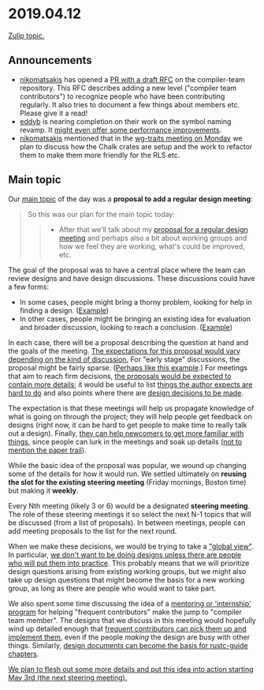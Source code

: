 # 2019.04.12

[Zulip topic.](https://rust-lang.zulipchat.com/#narrow/stream/131828-t-compiler/topic/steering.20meeting.202019.2E04.2E12.20.2358850)

## Announcements

- [nikomatsakis](https://rust-lang.zulipchat.com/#narrow/stream/131828-t-compiler/topic/steering.20meeting.202019.2E04.2E12.20.2358850/near/163192566)
  has opened a [PR with a draft
  RFC](https://github.com/rust-lang/compiler-team/pull/52) on the
  compiler-team repository. This RFC describes adding a new level
  ("compiler team contributors") to recognize people who have been
  contributing regularly. It also tries to document a few things about
  members etc. Please give it a read!
- [eddyb](https://rust-lang.zulipchat.com/#narrow/stream/131828-t-compiler/topic/steering.20meeting.202019.2E04.2E12.20.2358850/near/163193094)
  is nearing completion on their work on the symbol naming revamp. It
  [might even offer some performance
  improvements](https://rust-lang.zulipchat.com/#narrow/stream/131828-t-compiler/topic/steering.20meeting.202019.2E04.2E12.20.2358850/near/163193354).
- [nikomatsakis](https://rust-lang.zulipchat.com/#narrow/stream/131828-t-compiler/topic/steering.20meeting.202019.2E04.2E12.20.2358850/near/163193402)
  mentioned that in the [wg-traits meeting on
  Monday](https://calendar.google.com/event?action=TEMPLATE&tmeid=NnViNzZxN252dGZ2ZHRvNTdnN2dpbGo2NjRfMjAxOTA0MTVUMTgwMDAwWiA2dTVycnRjZTZscnR2MDdwZmkzZGFtZ2p1c0Bn&tmsrc=6u5rrtce6lrtv07pfi3damgjus%40group.calendar.google.com&scp=ALL)
  we plan to discuss how the Chalk crates are setup and the work to
  refactor them to make them more friendly for the RLS etc.

## Main topic

Our [main
topic](https://rust-lang.zulipchat.com/#narrow/stream/131828-t-compiler/topic/steering.20meeting.202019.2E04.2E12.20.2358850/near/163193454)
of the day was a **proposal to add a regular design meeting**:

> So this was our plan for the main topic today: 
> > - After that we'll talk about my [proposal for a regular design meeting](https://gist.github.com/nikomatsakis/3afbec52758741727e4535d973bb0667) and perhaps also a bit about working groups and how we feel they are working, what's could be improved, etc.

The goal of the proposal was to have a central place where the team
can review designs and have design discussions. These discussions could
have a few forms:

- In some cases, people might bring a thorny problem, looking for help in
  finding a design. ([Example](https://rust-lang.zulipchat.com/#narrow/stream/131828-t-compiler/topic/steering.20meeting.202019.2E04.2E12.20.2358850/near/163193679))
- In other cases, people might be bringing an existing idea for
  evaluation and broader discussion, looking to reach a
  conclusion. ([Example](https://rust-lang.zulipchat.com/#narrow/stream/131828-t-compiler/topic/steering.20meeting.202019.2E04.2E12.20.2358850/near/163193734))

In each case, there will be a proposal describing the question at hand
and the goals of the meeting. [The expectations for this proposal
would vary depending on the kind of
discussion.](https://rust-lang.zulipchat.com/#narrow/stream/131828-t-compiler/topic/steering.20meeting.202019.2E04.2E12.20.2358850/near/163194111)
For "early stage" discussions, the proposal might be fairly sparse.
([Perhaps like this
example](https://rust-lang.zulipchat.com/#narrow/stream/131828-t-compiler/topic/steering.20meeting.202019.2E04.2E12.20.2358850/near/163194566).)
For meetings that aim to reach firm decisions, [the proposals would be
expected to contain more
details](https://rust-lang.zulipchat.com/#narrow/stream/131828-t-compiler/topic/steering.20meeting.202019.2E04.2E12.20.2358850/near/163194229);
it would be useful to list [things the author expects are hard to
do](https://rust-lang.zulipchat.com/#narrow/stream/131828-t-compiler/topic/steering.20meeting.202019.2E04.2E12.20.2358850/near/163194768)
and also points where there are [design decisions to be
made](https://rust-lang.zulipchat.com/#narrow/stream/131828-t-compiler/topic/steering.20meeting.202019.2E04.2E12.20.2358850/near/163194846).

The expectation is that these meetings will help us propagate
knowledge of what is going on through the project; they will help
people get feedback on designs (right now, it can be hard to get
people to make time to really talk out a design).  Finally, [they can
help newcomers to get more familiar with
things](https://rust-lang.zulipchat.com/#narrow/stream/131828-t-compiler/topic/steering.20meeting.202019.2E04.2E12.20.2358850/near/163194881),
since people can lurk in the meetings and soak up details ([not to
mention the paper
trail](https://rust-lang.zulipchat.com/#narrow/stream/131828-t-compiler/topic/steering.20meeting.202019.2E04.2E12.20.2358850/near/163194320)).

While the basic idea of the proposal was popular, we wound up changing
some of the details for how it would run. We settled ultimately on
**reusing the slot for the existing steering meeting** (Friday
mornings, Boston time) but making it **weekly**. 

Every Nth meeting (likely 3 or 6) would be a designated **steering
meeting**. The role of these steering meetings it so select the next
N-1 topics that will be discussed (from a list of proposals). In
between meetings, people can add meeting proposals to the list for the
next round.

When we make these decisions, we would be trying to take a ["global
view"](https://rust-lang.zulipchat.com/#narrow/stream/131828-t-compiler/topic/steering.20meeting.202019.2E04.2E12.20.2358850/near/163195057).
In particular, [we don't want to be doing designs unless there are
people who will put them into
practice](https://rust-lang.zulipchat.com/#narrow/stream/131828-t-compiler/topic/steering.20meeting.202019.2E04.2E12.20.2358850/near/163198133). This
probably means that we will prioritize design questions arising from
existing working groups, but we might also take up design questions
that might become the basis for a new working group, as long as there
are people who would want to take part.

We also spent some time discussing the idea of a [mentoring or
'internship'
program](https://rust-lang.zulipchat.com/#narrow/stream/131828-t-compiler/topic/steering.20meeting.202019.2E04.2E12.20.2358850/near/163195743)
for helping "frequent contributors" make the jump to "compiler team
member". The designs that we discuss in this meeting would hopefully
wind up detailed enough that [frequent contributors can pick them up
and implement
them](https://rust-lang.zulipchat.com/#narrow/stream/131828-t-compiler/topic/steering.20meeting.202019.2E04.2E12.20.2358850/near/163195172),
even if the people *making* the design are busy with other things.
Similarly, [design documents can become the basis for rustc-guide
chapters](https://rust-lang.zulipchat.com/#narrow/stream/131828-t-compiler/topic/steering.20meeting.202019.2E04.2E12.20.2358850/near/163195352).

[We plan to flesh out some more details and put this idea into action
starting May 3rd (the next steering meeting).](https://rust-lang.zulipchat.com/#narrow/stream/131828-t-compiler/topic/steering.20meeting.202019.2E04.2E12.20.2358850/near/163198505)